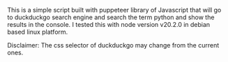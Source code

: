 This is a simple script built with puppeteer library of Javascript that will go to duckduckgo search engine and search the term python and show the results in the console.
I tested this with node version v20.2.0 in debian based linux platform.

Disclaimer: The css selector of duckduckgo may change from the current ones.

